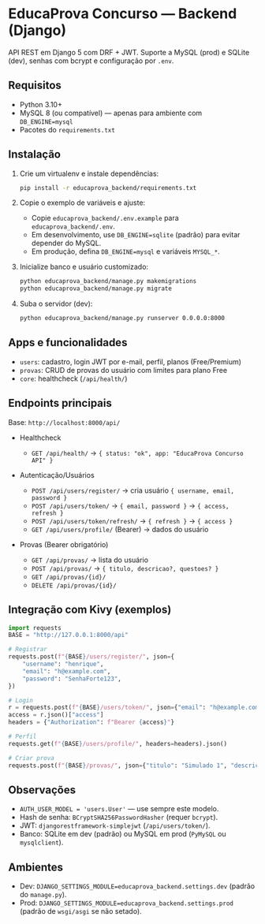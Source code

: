 # EducaProva Concurso — Backend (Django)

API REST em Django 5 com DRF + JWT. Suporte a MySQL (prod) e SQLite (dev), senhas com bcrypt e configuração por `.env`.

## Requisitos
- Python 3.10+
- MySQL 8 (ou compatível) — apenas para ambiente com `DB_ENGINE=mysql`
- Pacotes do `requirements.txt`

## Instalação
1. Crie um virtualenv e instale dependências:

   ```bash
   pip install -r educaprova_backend/requirements.txt
   ```

2. Copie o exemplo de variáveis e ajuste:

   - Copie `educaprova_backend/.env.example` para `educaprova_backend/.env`.
   - Em desenvolvimento, use `DB_ENGINE=sqlite` (padrão) para evitar depender do MySQL.
   - Em produção, defina `DB_ENGINE=mysql` e variáveis `MYSQL_*`.

3. Inicialize banco e usuário customizado:

   ```bash
   python educaprova_backend/manage.py makemigrations
   python educaprova_backend/manage.py migrate
   ```

4. Suba o servidor (dev):

   ```bash
   python educaprova_backend/manage.py runserver 0.0.0.0:8000
   ```

## Apps e funcionalidades
- `users`: cadastro, login JWT por e-mail, perfil, planos (Free/Premium)
- `provas`: CRUD de provas do usuário com limites para plano Free
- `core`: healthcheck (`/api/health/`)

## Endpoints principais
Base: `http://localhost:8000/api/`

- Healthcheck
  - `GET /api/health/` → `{ status: "ok", app: "EducaProva Concurso API" }`

- Autenticação/Usuários
  - `POST /api/users/register/` → cria usuário `{ username, email, password }`
  - `POST /api/users/token/` → `{ email, password }` → `{ access, refresh }`
  - `POST /api/users/token/refresh/` → `{ refresh }` → `{ access }`
  - `GET /api/users/profile/` (Bearer) → dados do usuário

- Provas (Bearer obrigatório)
  - `GET /api/provas/` → lista do usuário
  - `POST /api/provas/` → `{ titulo, descricao?, questoes? }`
  - `GET /api/provas/{id}/`
  - `DELETE /api/provas/{id}/`

## Integração com Kivy (exemplos)
```python
import requests
BASE = "http://127.0.0.1:8000/api"

# Registrar
requests.post(f"{BASE}/users/register/", json={
    "username": "henrique",
    "email": "h@example.com",
    "password": "SenhaForte123",
})

# Login
r = requests.post(f"{BASE}/users/token/", json={"email": "h@example.com", "password": "SenhaForte123"})
access = r.json()["access"]
headers = {"Authorization": f"Bearer {access}"}

# Perfil
requests.get(f"{BASE}/users/profile/", headers=headers).json()

# Criar prova
requests.post(f"{BASE}/provas/", json={"titulo": "Simulado 1", "descricao": "Teste"}, headers=headers)
```

## Observações
- `AUTH_USER_MODEL = 'users.User'` — use sempre este modelo.
- Hash de senha: `BCryptSHA256PasswordHasher` (requer `bcrypt`).
- JWT: `djangorestframework-simplejwt` (`/api/users/token/`).
- Banco: SQLite em dev (padrão) ou MySQL em prod (`PyMySQL` ou `mysqlclient`).

## Ambientes
- Dev: `DJANGO_SETTINGS_MODULE=educaprova_backend.settings.dev` (padrão do `manage.py`).
- Prod: `DJANGO_SETTINGS_MODULE=educaprova_backend.settings.prod` (padrão de `wsgi/asgi` se não setado).
